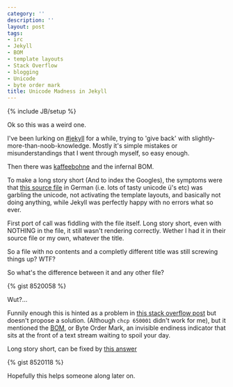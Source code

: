 ```yaml
---
category: ''
description: ''
layout: post
tags:
- irc
- Jekyll
- BOM
- template layouts
- Stack Overflow
- blogging
- Unicode
- byte order mark
title: Unicode Madness in Jekyll
---
```


{% include JB/setup %}

Ok so this was a weird one.

I've been lurking on [#jekyll](irc://freenote.net/#jekyll) for a while, trying to 'give back' with slightly-more-than-noob-knowledge. Mostly it's simple mistakes or misunderstandings that I went through myself, so easy enough.

Then there was [kaffeebohne](http://blog.koffeingeladen.de/) and the infernal BOM.

To make a long story short (And to index the Googles), the symptoms were that [this source file](https://paste.xinu.at/JEZpi/) in German (i.e. lots of tasty unicode ü's etc) was garbling the unicode, not activating the template layouts, and basically not doing anything, while Jekyll was perfectly happy with no errors what so ever.

First port of call was fiddling with the file itself. Long story short, even with NOTHING in the file, it still wasn't rendering correctly. Wether I had it in their source file or my own, whatever the title.

So a file with no contents and a completly different title was still screwing things up? WTF?

So what's the difference between it and any other file?

{% gist 8520058 %}

Wut?...

Funnily enough this is hinted as a problem in [this stack overflow post](http://stackoverflow.com/questions/12467632/jekyll-regeneration-failed-with-unicode-posts) but doesn't propose a solution. (Although `chcp 650001` didn't work for me), but it mentioned the [BOM](http://en.wikipedia.org/wiki/Byte_order_mark), or Byte Order Mark, an invisible endiness indicator that sits at the front of a text stream waiting to spoil your day.

Long story short, can be fixed by [this answer](http://stackoverflow.com/questions/1068650/using-awk-to-remove-the-byte-order-mark)

{% gist 8520118 %}

Hopefully this helps someone along later on.
